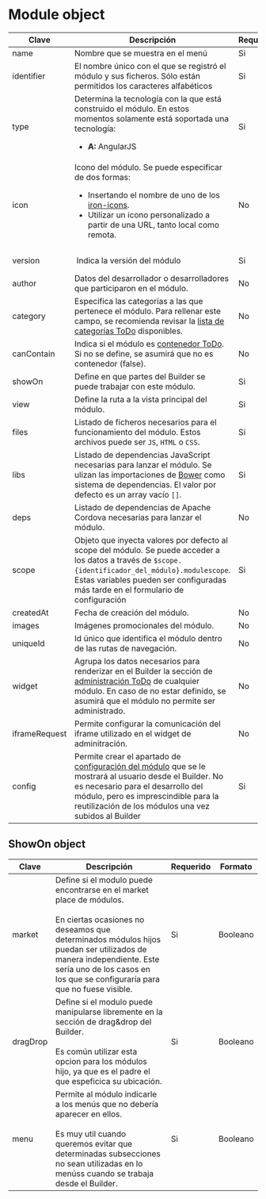 # Module object


| Clave | Descripción | Requerido | Formato |
| ----- | ----------- | --------- | ------- |
| name  | Nombre que se muestra en el menú | Si | String |
| identifier | El nombre único con el que se registró el módulo y sus ficheros. Sólo están permitidos los caracteres alfabéticos | Si | String  |
| type  | Determina la tecnología con la que está construido el módulo. En estos momentos solamente está soportada una tecnología: <ul><li>**A:** AngularJS</li></ul> | Si| String |
| icon  | Icono del módulo. Se puede especificar de dos formas: <ul><li>Insertando el nombre de uno de los [iron-icons](https://elements.polymer-project.org/bower_components/iron-icons/demo/index.html).</li> <li>Utilizar un icono personalizado a partir de una URL, tanto local como remota.</li></ul> | No | String o URL |
| version | Indica la versión del módulo | Si | [Semantic versioning](http://semver.org/) |
| author  | Datos del desarrollador o desarrolladores que participaron en el módulo. | No | String |
| category | Especifica las categorías a las que pertenece el módulo. Para rellenar este campo, se recomienda revisar la [lista de categorías ToDo]() disponibles. | No | Array de Strings |
| canContain | Indica si el módulo es [contenedor ToDo](). Si no se define, se asumirá que no es contenedor (false). | No | Booleano |  
| showOn | Define en que partes del Builder se puede trabajar con este módulo. | Si | [ShowOn object](showon-object.md) |
| view   | Define la ruta a la vista principal del módulo.  | Si | URL |
| files  | Listado de ficheros necesarios para el funcionamiento del módulo. Estos archivos puede ser `JS`, `HTML` o `CSS`. | Si | Array de URLs |
| libs   | Listado de dependencias JavaScript necesarias para lanzar el módulo. Se ulizan las importaciones de [Bower](https://bower.io/) como sistema de dependencias. El valor por defecto es un array vacío `[]`. | Si | Array de [Lib object]() |
| deps   | Listado de dependencias de Apache Cordova necesarias para lanzar el módulo. | No | Array de String |
| scope  | Objeto que inyecta valores por defecto al scope del módulo. Se puede acceder a los datos a través de `$scope.{identificador_del_módulo}.modulescope`. Estas variables pueden ser configuradas más tarde en el formulario de configuración | Si | JSON |
| createdAt | Fecha de creación del módulo. | No | ISO Date |
| images   | Imágenes promocionales del módulo. | No | [Images object](images-object.md) |
| uniqueId | Id único que identifica el módulo dentro de las rutas de navegación. | No | webview-vPXgu |
| widget   | Agrupa los datos necesarios para renderizar en el Builder la sección de [administración ToDo]() de cualquier módulo. En caso de no estar definido, se asumirá que el módulo no permite ser administrado. | No | [Widget object](widget-object.md) |
| iframeRequest | Permite configurar la comunicación del iframe utilizado en el widget de adminitración. | No | [IframeRequest object](iframeRequest-object.md) |
| config   | Permite crear el apartado de [configuración del módulo](../modules/interaction.md) que se le mostrará al usuario desde el Builder. No es necesario para el desarrollo del módulo, pero es imprescindible para la reutilización de los módulos una vez subidos al Builder | Si | xxxxx |

## ShowOn object

| Clave | Descripción | Requerido | Formato |
| ----- | ----------- | --------- | ------- |
| market | Define si el modulo puede encontrarse en el market place de módulos. <br><br>En ciertas ocasiones no deseamos que determinados módulos hijos puedan ser utilizados de manera independiente. Este sería uno de los casos en los que se configuraría para que no fuese visible. | Si | Booleano |  
| dragDrop | Define si el modulo puede manipularse libremente en la sección de drag&drop del Builder. <br><br> Es común utilizar esta opcion para los módulos hijo, ya que es el padre el que espeficica su ubicación. | Si | Booleano |  
| menu | Permite al módulo indicarle a los menús que no debería aparecer en ellos. <br><br>Es muy util cuando queremos evitar que determinadas subsecciones no sean utilizadas en lo menúss cuando se trabaja desde el Builder. | Si | Booleano |  
